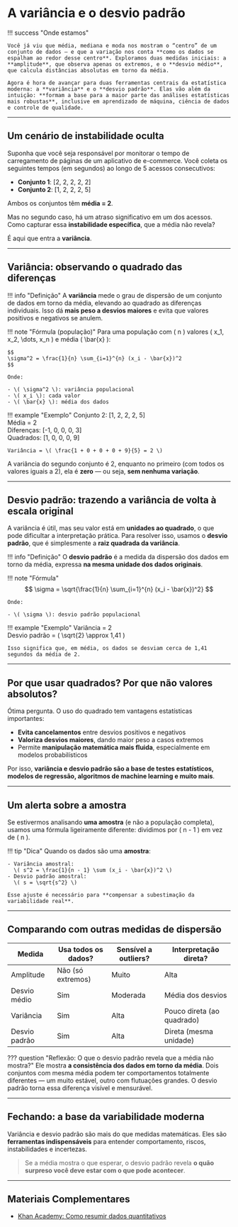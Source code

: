 # A variância e o desvio padrão

!!! success "Onde estamos"

    Você já viu que média, mediana e moda nos mostram o “centro” de um conjunto de dados — e que a variação nos conta **como os dados se espalham ao redor desse centro**. Exploramos duas medidas iniciais: a **amplitude**, que observa apenas os extremos, e o **desvio médio**, que calcula distâncias absolutas em torno da média.

    Agora é hora de avançar para duas ferramentas centrais da estatística moderna: a **variância** e o **desvio padrão**. Elas vão além da intuição: **formam a base para a maior parte das análises estatísticas mais robustas**, inclusive em aprendizado de máquina, ciência de dados e controle de qualidade.

---

## Um cenário de instabilidade oculta

Suponha que você seja responsável por monitorar o tempo de carregamento de páginas de um aplicativo de e-commerce. Você coleta os seguintes tempos (em segundos) ao longo de 5 acessos consecutivos:

- **Conjunto 1**: [2, 2, 2, 2, 2]  
- **Conjunto 2**: [1, 2, 2, 2, 5]

Ambos os conjuntos têm **média = 2**.

Mas no segundo caso, há um atraso significativo em um dos acessos. Como capturar essa **instabilidade específica**, que a média não revela?

É aqui que entra a **variância**.

---

## Variância: observando o quadrado das diferenças

!!! info "Definição"
    A **variância** mede o grau de dispersão de um conjunto de dados em torno da média, elevando ao quadrado as diferenças individuais. Isso dá **mais peso a desvios maiores** e evita que valores positivos e negativos se anulem.

!!! note "Fórmula (população)"
    Para uma população com \( n \) valores \( x_1, x_2, \dots, x_n \) e média \( \bar{x} \):

    $$
    \sigma^2 = \frac{1}{n} \sum_{i=1}^{n} (x_i - \bar{x})^2
    $$

    Onde:

    - \( \sigma^2 \): variância populacional
    - \( x_i \): cada valor
    - \( \bar{x} \): média dos dados

!!! example "Exemplo"
    Conjunto 2: [1, 2, 2, 2, 5]  
    Média = 2  
    Diferenças: [-1, 0, 0, 0, 3]  
    Quadrados: [1, 0, 0, 0, 9] 
     
    Variância = \( \frac{1 + 0 + 0 + 0 + 9}{5} = 2 \)

A variância do segundo conjunto é 2, enquanto no primeiro (com todos os valores iguais a 2), ela é **zero** — ou seja, **sem nenhuma variação**.

---

## Desvio padrão: trazendo a variância de volta à escala original

A variância é útil, mas seu valor está em **unidades ao quadrado**, o que pode dificultar a interpretação prática. Para resolver isso, usamos o **desvio padrão**, que é simplesmente a **raiz quadrada da variância**.

!!! info "Definição"
    O **desvio padrão** é a medida da dispersão dos dados em torno da média, expressa **na mesma unidade dos dados originais**.

!!! note "Fórmula"
    $$
    \sigma = \sqrt{\frac{1}{n} \sum_{i=1}^{n} (x_i - \bar{x})^2}
    $$

    Onde:
    
    - \( \sigma \): desvio padrão populacional

!!! example "Exemplo"
    Variância = 2  
    Desvio padrão = \( \sqrt{2} \approx 1,41 \)

    Isso significa que, em média, os dados se desviam cerca de 1,41 segundos da média de 2.

---

## Por que usar quadrados? Por que não valores absolutos?

Ótima pergunta. O uso do quadrado tem vantagens estatísticas importantes:

- **Evita cancelamentos** entre desvios positivos e negativos  
- **Valoriza desvios maiores**, dando maior peso a casos extremos  
- Permite **manipulação matemática mais fluida**, especialmente em modelos probabilísticos

Por isso, **variância e desvio padrão são a base de testes estatísticos, modelos de regressão, algoritmos de machine learning e muito mais**.

---

## Um alerta sobre a amostra

Se estivermos analisando **uma amostra** (e não a população completa), usamos uma fórmula ligeiramente diferente: dividimos por \( n - 1 \) em vez de \( n \).

!!! tip "Dica"
    Quando os dados são uma **amostra**:

    - Variância amostral:  
      \( s^2 = \frac{1}{n - 1} \sum (x_i - \bar{x})^2 \)
    - Desvio padrão amostral:  
      \( s = \sqrt{s^2} \)

    Esse ajuste é necessário para **compensar a subestimação da variabilidade real**.

---

## Comparando com outras medidas de dispersão

| Medida           | Usa todos os dados? | Sensível a outliers? | Interpretação direta? |
|------------------|----------------------|------------------------|-------------------------|
| Amplitude        | Não (só extremos)    | Muito                  | Alta                    |
| Desvio médio     | Sim                  | Moderada               | Média dos desvios       |
| Variância        | Sim                  | Alta                   | Pouco direta (ao quadrado) |
| Desvio padrão    | Sim                  | Alta                   | Direta (mesma unidade)  |

??? question "Reflexão: O que o desvio padrão revela que a média não mostra?"
    Ele mostra **a consistência dos dados em torno da média**. Dois conjuntos com mesma média podem ter comportamentos totalmente diferentes — um muito estável, outro com flutuações grandes. O desvio padrão torna essa diferença visível e mensurável.

---

## Fechando: a base da variabilidade moderna

Variância e desvio padrão são mais do que medidas matemáticas. Eles são **ferramentas indispensáveis** para entender comportamento, riscos, instabilidades e incertezas.

> Se a média mostra o que esperar, o desvio padrão revela **o quão surpreso você deve estar com o que pode acontecer**.

---

## Materiais Complementares

- [Khan Academy: Como resumir dados quantitativos](https://pt.khanacademy.org/math/statistics-probability/summarizing-quantitative-data)